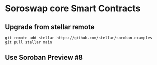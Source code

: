 # Soroswap core Smart Contracts

## Upgrade from stellar remote
```
git remote add stellar https://github.com/stellar/soroban-examples
git pull stellar main
```

## Use Soroban Preview #8
```
```